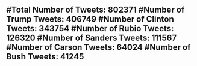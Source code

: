 #Total Number of Tweets: 802371 
#Number of Trump Tweets: 406749
#Number of Clinton Tweets: 343754
#Number of Rubio Tweets: 126320
#Number of Sanders Tweets: 111567
#Number of Carson Tweets: 64024
#Number of Bush Tweets: 41245
---
